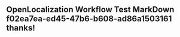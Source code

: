 <properties
ms.topic="hero-topic"
ms.test1="hero-topic"
ms.test2="test"/>

## OpenLocalization Workflow Test MarkDown f02ea7ea-ed45-47b6-b608-ad86a1503161 thanks!
